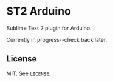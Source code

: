 # ST2 Arduino

Sublime Text 2 plugin for Arduino.

Currently in progress--check back later.

## License

MIT. See `LICENSE`.

